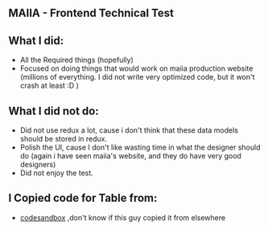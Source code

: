 ## MAIIA - Frontend Technical Test


## What I did:
- All the Required things (hopefully)
- Focused on doing things that would work on maiia production website (millions of everything. I did not write very optimized code, but it won't crash at least :D )


## What I did not do:
- Did not use redux a lot, cause i don't think that these data models should be stored in redux.
- Polish the UI, cause I don't like wasting time in what the designer should do (again i have seen maiia's website, and they do have very good designers)
- Did not enjoy the test. 


## I Copied code for Table from:
- [codesandbox](https://codesandbox.io/s/github/lydiacupery/infinite-scroll-example) ,don't know if this guy copied it from elsewhere
